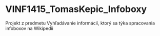 VINF1415_TomasKepic_Infoboxy
============================

Projekt z predmetu Vyhľadávanie informácií, ktorý sa týka spracovania infoboxov na Wikipedii
